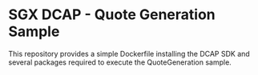 # SGX DCAP - Quote Generation Sample

This repository provides a simple Dockerfile installing the DCAP SDK and several packages required to execute the QuoteGeneration sample.
